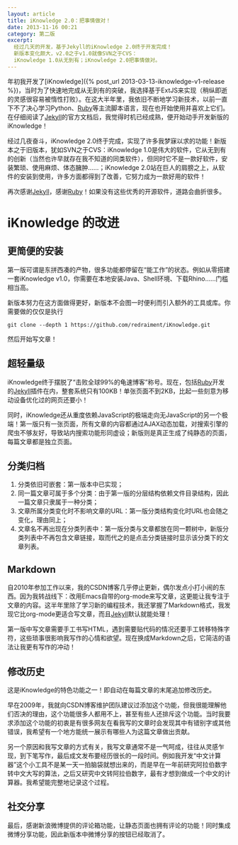 ```yaml
---
layout: article
title: iKnowledge 2.0：把事情做对！
date: 2013-11-16 00:21
category: 第二版
excerpt:
  经过几天的开发，基于Jekyll的iKnowledge 2.0终于开发完成！
  新版本变化颇大，v2.0之于v1.0就像SVN之于CVS：
  iKnowledge 1.0从无到有；iKnowledge 2.0把事情做对。
---
```


年初我开发了[iKnowledge]({% post_url 2013-03-13-iknowledge-v1-release %})，当时为了快速地完成从无到有的突破，我选择基于ExtJS来实现（稍纵即逝的灵感很容易被惰性打败）。在这大半年里，我依旧不断地学习新技术，以前一直下不了决心学习Python、[Ruby](http://ruby-lang.org/)等主流脚本语言，现在也开始使用并喜欢上它们。在仔细阅读了[Jekyll](http://jekyllrb.com/docs/home/)的官方文档后，我觉得时机已经成熟，便开始动手开发新版的iKnowledge！

经过几夜奋斗，iKnowledge 2.0终于完成，实现了许多我梦寐以求的功能！新版本之于旧版本，犹如SVN之于CVS：iKnowledge 1.0是伟大的软件，它从无到有的创新（当然也许早就存在我不知道的同类软件），但同时它不是一款好软件，安装繁琐、使用麻烦、体态臃肿……；iKnowledge 2.0站在巨人的肩膀之上，从软件的安装到使用，许多方面都得到了改善，它努力成为一款好用的软件！

再次感谢[Jekyll](http://jekyllrb.com/)，感谢[Ruby](http://ruby-lang.org/)！如果没有这些优秀的开源软件，道路会曲折很多。

# iKnowledge 的改进

## 更简便的安装

第一版可谓是东拼西凑的产物，很多功能都停留在“能工作”的状态。例如从零搭建一套iKnowledge v1.0，你需要在本地安装Java、Shell环境、下载Rhino……门槛相当高。

新版本努力在这方面做得更好，新版本不会图一时便利而引入额外的工具或库。你需要做的仅仅是执行

    git clone --depth 1 https://github.com/redraiment/iKnowledge.git

然后开始写文章！

## 超轻量级

iKnowledge终于摆脱了“击败全球99%的龟速博客”称号。现在，包括[Ruby](http://ruby-lang.org/)开发的[Jekyll](http://jekyllrb.com/)插件在内，整套系统只有100KB！单张页面不到2KB，比起一些刻意为移动设备优化过的网页还要小！

同时，iKnowledge还从重度依赖JavaScript的极端走向无JavaScript的另一个极端！第一版只有一张页面，所有文章的内容都通过AJAX动态加载，对搜索引擎的爬虫不够友好，导致站内搜索功能形同虚设；新版则是真正生成了纯静态的页面，每篇文章都是独立页面。

## 分类归档

1. 分类依旧可嵌套：第一版本中已实现；
1. 同一篇文章可属于多个分类：由于第一版的分层结构依赖文件目录结构，因此一篇文章只隶属于一种分类；
1. 文章所属分类变化时不影响文章的URL：第一版分类结构变化时URL也会随之变化，理由同上；
1. 文章名不再出现在分类列表中：第一版分类与文章都放在同一颗树中，新版分类列表中不再包含文章链接，取而代之的是点击分类链接时显示该分类下的文章列表。

## Markdown

自2010年参加工作以来，我的CSDN博客几乎停止更新，偶尔发点小打小闹的东西。因为我转战线下：改用Emacs自带的org-mode来写文章，这更能让我专注于文章的内容。这半年里除了学习新的编程技术，我还掌握了Markdown格式，我发现它比org-mode更适合写文章，而且[Jekyll](http://jekyllrb.com/)默认就能处理！

第一版中写文章需要手工书写HTML，遇到需要贴代码的情况还要手工转移特殊字符，这些琐事很影响我写作的心情和欲望。现在换成Markdown之后，它简洁的语法让我更有写作的冲动！

## 修改历史

这是iKnowledge的特色功能之一！即自动在每篇文章的末尾追加修改历史。

早在2009年，我就向CSDN博客维护团队建议过添加这个功能，但我很能理解他们否决的理由，这个功能很多人都用不上，甚至有些人还排斥这个功能。当时我要求添加这个功能的初衷是有很多网友在看我写的文章时会发现其中有错别字或其他错误，我希望有一个地方能统一展示有哪些人为这篇文章做出贡献。

另一个原因和我写文章的方式有关，我写文章通常不是一气呵成，往往从灵感乍现，到下笔写作，最后成文发布要经历很长的一段时间。例如我开发“中文计算器”这个小工具不是某一天一拍脑袋就想出来的，而是早在一年前研究阿拉伯数字转中文大写的算法，之后又研究中文转阿拉伯数字，最有才想到做成一个中文的计算器。我希望能完整地记录这个过程。

## 社交分享

最后，感谢新浪微博提供的评论箱功能，让静态页面也拥有评论的功能！同时集成微博分享功能，因此新版本中微博分享的按钮已经取消了。
